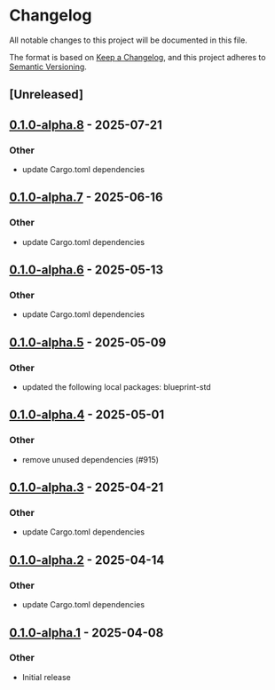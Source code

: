 # Changelog

All notable changes to this project will be documented in this file.

The format is based on [Keep a Changelog](https://keepachangelog.com/en/1.0.0/),
and this project adheres to [Semantic Versioning](https://semver.org/spec/v2.0.0.html).

## [Unreleased]

## [0.1.0-alpha.8](https://github.com/tangle-network/blueprint/compare/blueprint-crypto-core-v0.1.0-alpha.7...blueprint-crypto-core-v0.1.0-alpha.8) - 2025-07-21

### Other

- update Cargo.toml dependencies

## [0.1.0-alpha.7](https://github.com/tangle-network/blueprint/compare/blueprint-crypto-core-v0.1.0-alpha.6...blueprint-crypto-core-v0.1.0-alpha.7) - 2025-06-16

### Other

- update Cargo.toml dependencies

## [0.1.0-alpha.6](https://github.com/tangle-network/blueprint/compare/blueprint-crypto-core-v0.1.0-alpha.5...blueprint-crypto-core-v0.1.0-alpha.6) - 2025-05-13

### Other

- update Cargo.toml dependencies

## [0.1.0-alpha.5](https://github.com/tangle-network/blueprint/compare/blueprint-crypto-core-v0.1.0-alpha.4...blueprint-crypto-core-v0.1.0-alpha.5) - 2025-05-09

### Other

- updated the following local packages: blueprint-std

## [0.1.0-alpha.4](https://github.com/tangle-network/blueprint/compare/blueprint-crypto-core-v0.1.0-alpha.3...blueprint-crypto-core-v0.1.0-alpha.4) - 2025-05-01

### Other

- remove unused dependencies (#915)

## [0.1.0-alpha.3](https://github.com/tangle-network/blueprint/compare/blueprint-crypto-core-v0.1.0-alpha.2...blueprint-crypto-core-v0.1.0-alpha.3) - 2025-04-21

### Other

- update Cargo.toml dependencies

## [0.1.0-alpha.2](https://github.com/tangle-network/blueprint/compare/blueprint-crypto-core-v0.1.0-alpha.1...blueprint-crypto-core-v0.1.0-alpha.2) - 2025-04-14

### Other

- update Cargo.toml dependencies

## [0.1.0-alpha.1](https://github.com/tangle-network/blueprint/releases/tag/blueprint-crypto-core-v0.1.0-alpha.1) - 2025-04-08

### Other

- Initial release

